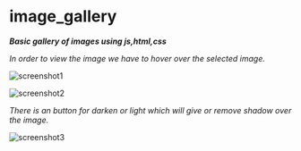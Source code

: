 # image_gallery

*__Basic gallery of images using js,html,css__*

*In order to view the image we have to hover over the selected image.*



![screenshot1](https://user-images.githubusercontent.com/45618714/82681383-533a8800-9c6b-11ea-8607-0a26bf8c09b0.png)

![screenshot2](https://user-images.githubusercontent.com/45618714/82681403-56357880-9c6b-11ea-8cee-57c239b3707a.png)

*There is an button for darken or light which will give or remove shadow over the image.*

![screenshot3](https://user-images.githubusercontent.com/45618714/82681417-5897d280-9c6b-11ea-9aee-d54da7c7ceb0.png)






